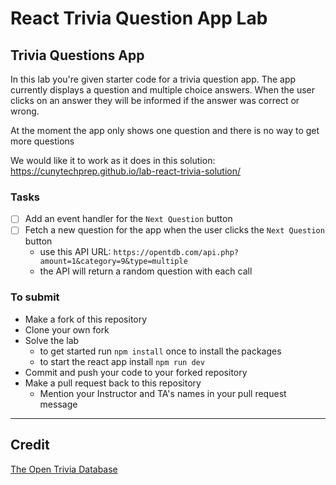 # React Trivia Question App Lab

## Trivia Questions App

In this lab you're given starter code for a trivia question app. The app currently displays a question and multiple choice answers. When the user clicks on an answer they will be informed if the answer was correct or wrong.

At the moment the app only shows one question and there is no way to get more questions

We would like it to work as it does in this solution: https://cunytechprep.github.io/lab-react-trivia-solution/

### Tasks

- [ ] Add an event handler for the `Next Question` button
- [ ] Fetch a new question for the app when the user clicks the `Next Question` button
  - use this API URL: `https://opentdb.com/api.php?amount=1&category=9&type=multiple`
  - the API will return a random question with each call

### To submit

- Make a fork of this repository
- Clone your own fork
- Solve the lab
  - to get started run `npm install` once to install the packages
  - to start the react app install `npm run dev`
- Commit and push your code to your forked repository
- Make a pull request back to this repository
  - Mention your Instructor and TA's names in your pull request message

---

## Credit

[The Open Trivia Database](https://opentdb.com/)
